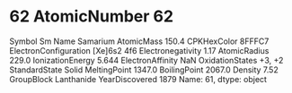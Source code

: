 # 62 AtomicNumber                      62
Symbol                            Sm
Name                        Samarium
AtomicMass                     150.4
CPKHexColor                   8FFFC7
ElectronConfiguration    [Xe]6s2 4f6
Electronegativity               1.17
AtomicRadius                   229.0
IonizationEnergy               5.644
ElectronAffinity                 NaN
OxidationStates               +3, +2
StandardState                  Solid
MeltingPoint                  1347.0
BoilingPoint                  2067.0
Density                         7.52
GroupBlock                Lanthanide
YearDiscovered                  1879
Name: 61, dtype: object